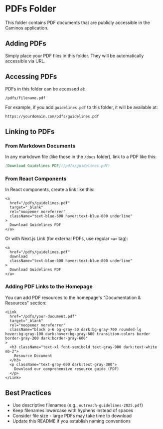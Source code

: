 # PDFs Folder

This folder contains PDF documents that are publicly accessible in the Caminos application.

## Adding PDFs

Simply place your PDF files in this folder. They will be automatically accessible via URL.

## Accessing PDFs

PDFs in this folder can be accessed at:

```
/pdfs/filename.pdf
```

For example, if you add `guidelines.pdf` to this folder, it will be available at:

```
https://yourdomain.com/pdfs/guidelines.pdf
```

## Linking to PDFs

### From Markdown Documents

In any markdown file (like those in the `/docs` folder), link to a PDF like this:

```markdown
[Download Guidelines PDF](/pdfs/guidelines.pdf)
```

### From React Components

In React components, create a link like this:

```tsx
<a
  href="/pdfs/guidelines.pdf"
  target="_blank"
  rel="noopener noreferrer"
  className="text-blue-600 hover:text-blue-800 underline"
>
  Download Guidelines PDF
</a>
```

Or with Next.js Link (for external PDFs, use regular `<a>` tag):

```tsx
<a
  href="/pdfs/guidelines.pdf"
  download
  className="text-blue-600 hover:text-blue-800 underline"
>
  Download Guidelines PDF
</a>
```

### Adding PDF Links to the Homepage

You can add PDF resources to the homepage's "Documentation & Resources" section:

```tsx
<Link
  href="/pdfs/your-document.pdf"
  target="_blank"
  rel="noopener noreferrer"
  className="block p-6 bg-gray-50 dark:bg-gray-700 rounded-lg hover:bg-gray-100 dark:hover:bg-gray-600 transition-colors border border-gray-200 dark:border-gray-600"
>
  <h3 className="text-xl font-semibold text-gray-900 dark:text-white mb-2">
    Resource Document
  </h3>
  <p className="text-gray-600 dark:text-gray-300">
    Download our comprehensive resource guide (PDF)
  </p>
</Link>
```

## Best Practices

- Use descriptive filenames (e.g., `outreach-guidelines-2025.pdf`)
- Keep filenames lowercase with hyphens instead of spaces
- Consider file size - large PDFs may take time to download
- Update this README if you establish naming conventions
